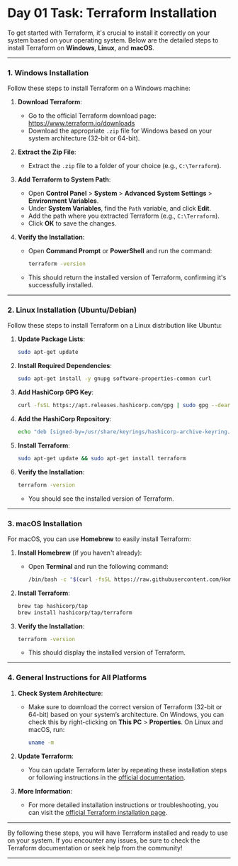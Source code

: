 

# Day 01 Task: Terraform Installation

To get started with Terraform, it's crucial to install it correctly on your system based on your operating system. Below are the detailed steps to install Terraform on **Windows**, **Linux**, and **macOS**.

---

### **1. Windows Installation**

Follow these steps to install Terraform on a Windows machine:

1. **Download Terraform**:
   - Go to the official Terraform download page: https://www.terraform.io/downloads
   - Download the appropriate `.zip` file for Windows based on your system architecture (32-bit or 64-bit).

2. **Extract the Zip File**:
   - Extract the `.zip` file to a folder of your choice (e.g., `C:\Terraform`).

3. **Add Terraform to System Path**:
   - Open **Control Panel** > **System** > **Advanced System Settings** > **Environment Variables**.
   - Under **System Variables**, find the `Path` variable, and click **Edit**.
   - Add the path where you extracted Terraform (e.g., `C:\Terraform`).
   - Click **OK** to save the changes.

4. **Verify the Installation**:
   - Open **Command Prompt** or **PowerShell** and run the command:
     ```bash
     terraform -version
     ```
   - This should return the installed version of Terraform, confirming it's successfully installed.

---

### **2. Linux Installation (Ubuntu/Debian)**

Follow these steps to install Terraform on a Linux distribution like Ubuntu:

1. **Update Package Lists**:
   ```bash
   sudo apt-get update
   ```

2. **Install Required Dependencies**:
   ```bash
   sudo apt-get install -y gnupg software-properties-common curl
   ```

3. **Add HashiCorp GPG Key**:
   ```bash
   curl -fsSL https://apt.releases.hashicorp.com/gpg | sudo gpg --dearmor -o /usr/share/keyrings/hashicorp-archive-keyring.gpg
   ```

4. **Add the HashiCorp Repository**:
   ```bash
   echo "deb [signed-by=/usr/share/keyrings/hashicorp-archive-keyring.gpg] https://apt.releases.hashicorp.com $(lsb_release -cs) main" | sudo tee /etc/apt/sources.list.d/hashicorp.list
   ```

5. **Install Terraform**:
   ```bash
   sudo apt-get update && sudo apt-get install terraform
   ```

6. **Verify the Installation**:
   ```bash
   terraform -version
   ```
   - You should see the installed version of Terraform.

---

### **3. macOS Installation**

For macOS, you can use **Homebrew** to easily install Terraform:

1. **Install Homebrew** (if you haven't already):
   - Open **Terminal** and run the following command:
     ```bash
     /bin/bash -c "$(curl -fsSL https://raw.githubusercontent.com/Homebrew/install/HEAD/install.sh)"
     ```

2. **Install Terraform**:
   ```bash
   brew tap hashicorp/tap
   brew install hashicorp/tap/terraform
   ```

3. **Verify the Installation**:
   ```bash
   terraform -version
   ```
   - This should display the installed version of Terraform.

---

### **4. General Instructions for All Platforms**

1. **Check System Architecture**:
   - Make sure to download the correct version of Terraform (32-bit or 64-bit) based on your system’s architecture. On Windows, you can check this by right-clicking on **This PC** > **Properties**. On Linux and macOS, run:
     ```bash
     uname -m
     ```

2. **Update Terraform**:
   - You can update Terraform later by repeating these installation steps or following instructions in the [official documentation](https://www.terraform.io/docs).

3. **More Information**:
   - For more detailed installation instructions or troubleshooting, you can visit the [official Terraform installation page](https://www.terraform.io/docs/cli/install/index.html).

---

By following these steps, you will have Terraform installed and ready to use on your system. If you encounter any issues, be sure to check the Terraform documentation or seek help from the community!

---

